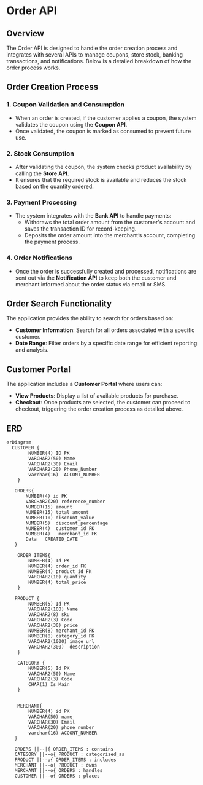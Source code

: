# Order API

## Overview
The Order API is designed to handle the order creation process and integrates with several APIs to manage coupons, store stock, banking transactions, and notifications. Below is a detailed breakdown of how the order process works.

## Order Creation Process

### 1. Coupon Validation and Consumption
- When an order is created, if the customer applies a coupon, the system validates the coupon using the **Coupon API**.
- Once validated, the coupon is marked as consumed to prevent future use.

### 2. Stock Consumption
- After validating the coupon, the system checks product availability by calling the **Store API**.
- It ensures that the required stock is available and reduces the stock based on the quantity ordered.

### 3. Payment Processing
- The system integrates with the **Bank API** to handle payments:
  - Withdraws the total order amount from the customer's account and saves the transaction ID for record-keeping.
  - Deposits the order amount into the merchant’s account, completing the payment process.

### 4. Order Notifications
- Once the order is successfully created and processed, notifications are sent out via the **Notification API** to keep both the customer and merchant informed about the order status via email or SMS.

## Order Search Functionality
The application provides the ability to search for orders based on:
- **Customer Information**: Search for all orders associated with a specific customer.
- **Date Range**: Filter orders by a specific date range for efficient reporting and analysis.

## Customer Portal
The application includes a **Customer Portal** where users can:
- **View Products**: Display a list of available products for purchase.
- **Checkout**: Once products are selected, the customer can proceed to checkout, triggering the order creation process as detailed above.

## ERD

```mermaid
erDiagram
  CUSTOMER {
        NUMBER(4) ID PK
        VARCHAR2(50) Name
        VARCHAR2(30) Email
        VARCHAR2(20) Phone_Number
        varchar(16)  ACCONT_NUMBER
    }
       
   ORDERS{
       NUMBER(4) id PK
       VARCHAR2(20) reference_number
       NUMBER(15) amount
       NUMBER(15) total_amount
       NUMBER(10) discount_value
       NUMBER(5)  discount_percentage
       NUMBER(4)  customer_id FK
       NUMBER(4)   merchant_id FK
       Data   CREATED_DATE     
   }

    ORDER_ITEMS{
        NUMBER(4) Id PK
        NUMBER(4) order_id FK  
        NUMBER(4) product_id FK 
        VARCHAR2(10) quantity
        NUMBER(4) total_price
    }

   PRODUCT {
        NUMBER(5) Id PK
        VARCHAR2(100) Name
        VARCHAR2(8) sku
        VARCHAR2(3) Code
        VARCHAR2(30) price
        NUMBER(8) merchant_id FK
        NUMBER(8) category_id FK
        VARCHAR2(1000) image_url
        VARCHAR2(300)  description
    }
   
    CATEGORY {
        NUMBER(5) Id PK
        VARCHAR2(50) Name
        VARCHAR2(3) Code
        CHAR(1) Is_Main
    }
     
  
    MERCHANT{
        NUMBER(4) id PK
        VARCHAR(50) name
        VARCHAR(30) Email
        VARCHAR(20) phone_number
        varchar(16) ACCONT_NUMBER
   }
  
   ORDERS ||--|{ ORDER_ITEMS : contains
   CATEGORY ||--o{ PRODUCT : categorized_as
   PRODUCT ||--o{ ORDER_ITEMS : includes
   MERCHANT ||--o{ PRODUCT : owns
   MERCHANT ||--o{ ORDERS : handles
   CUSTOMER ||--o{ ORDERS : places

```
